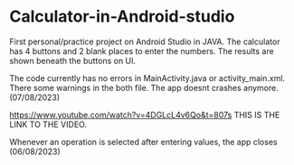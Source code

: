 # Calculator-in-Android-studio
First  personal/practice project on Android Studio in JAVA. 
The calculator has 4 buttons and 2  blank places to enter the numbers. The results are shown beneath the buttons on UI.  

The code currently has no errors in MainActivity.java or activity_main.xml. There some warnings in the both file. 
The app doesnt crashes anymore. (07/08/2023) 

https://www.youtube.com/watch?v=4DGLcL4v6Qo&t=807s THIS IS THE LINK TO THE VIDEO. 

Whenever an operation is selected after entering values, the app closes (06/08/2023) 
